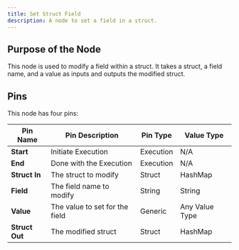 ```yaml
---
title: Set Struct Field
description: A node to set a field in a struct.
---
```


## Purpose of the Node
This node is used to modify a field within a struct. It takes a struct, a field name, and a value as inputs and outputs the modified struct.

## Pins
This node has four pins:

| Pin Name    | Pin Description                  | Pin Type | Value Type       |
|-------------|----------------------------------|----------|------------------|
| **Start**   | Initiate Execution               | Execution| N/A              |
| **End**     | Done with the Execution          | Execution| N/A              |
| **Struct In** | The struct to modify               | Struct   | HashMap          |
| **Field**   | The field name to modify           | String   | String           |
| **Value**   | The value to set for the field     | Generic  | Any Value Type   |
| **Struct Out** | The modified struct              | Struct   | HashMap          |